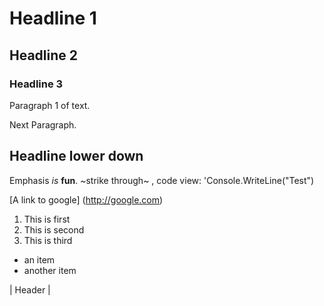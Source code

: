 #  Headline 1
##  Headline 2
###  Headline 3
Paragraph 1 of text.

Next Paragraph.

## Headline lower down
Emphasis *is* **fun**. ~strike through~ , code view:
'Console.WriteLine("Test")

[A link to google] (http://google.com)

1. This is first
2. This is second
3. This is third

- an item
- another item

|  Header  |  